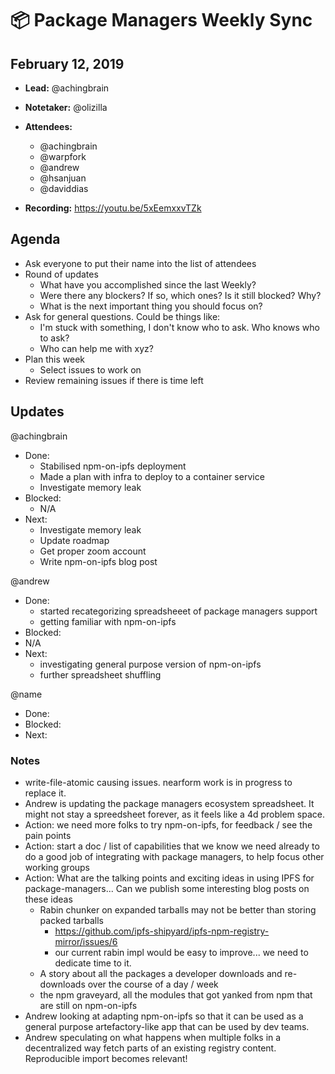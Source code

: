 # 📦 Package Managers Weekly Sync

## February 12, 2019

- **Lead:** @achingbrain
- **Notetaker:** @olizilla
- **Attendees:**
  - @achingbrain
  - @warpfork
  - @andrew
  - @hsanjuan
  - @daviddias

- **Recording:** https://youtu.be/5xEemxxvTZk

## Agenda

- Ask everyone to put their name into the list of attendees
- Round of updates
  - What have you accomplished since the last Weekly?
  - Were there any blockers? If so, which ones? Is it still blocked? Why?
  - What is the next important thing you should focus on?
- Ask for general questions. Could be things like:
  - I'm stuck with something, I don't know who to ask. Who knows who to ask?
  - Who can help me with xyz?
- Plan this week
  - Select issues to work on
- Review remaining issues if there is time left

## Updates

@achingbrain
- Done:
  - Stabilised npm-on-ipfs deployment
  - Made a plan with infra to deploy to a container service
  - Investigate memory leak
- Blocked:
  - N/A
- Next:
  - Investigate memory leak
  - Update roadmap
  - Get proper zoom account
  - Write npm-on-ipfs blog post

@andrew
- Done:
  - started recategorizing spreadsheeet of package managers support
  - getting familiar with npm-on-ipfs
- Blocked:
 - N/A
- Next:
  - investigating general purpose version of npm-on-ipfs
  - further spreadsheet shuffling

@name
- Done:
- Blocked:
- Next:


### Notes

- write-file-atomic causing issues. nearform work is in progress to replace it.
- Andrew is updating the package managers ecosystem spreadsheet. It might not stay a spreedsheet forever, as it feels like a 4d problem space.
- Action: we need more folks to try npm-on-ipfs, for feedback / see the pain points
- Action: start a doc / list of capabilities that we know we need already to do a good job of integrating with package managers, to help focus other working groups
- Action: What are the talking points and exciting ideas in using IPFS for package-managers... Can we publish some interesting blog posts on these ideas
  - Rabin chunker on expanded tarballs may not be better than storing packed tarballs
    - https://github.com/ipfs-shipyard/ipfs-npm-registry-mirror/issues/6
    - our current rabin impl would be easy to improve... we need to dedicate time to it.
  - A story about all the packages a developer downloads and re-downloads over the course of a day / week
  - the npm graveyard, all the modules that got yanked from npm that are still on npm-on-ipfs
- Andrew looking at adapting npm-on-ipfs so that it can be used as a general purpose artefactory-like app that can be used by dev teams.
- Andrew speculating on what happens when multiple folks in a decentralized way fetch parts of an existing registry content.  Reproducible import becomes relevant!



